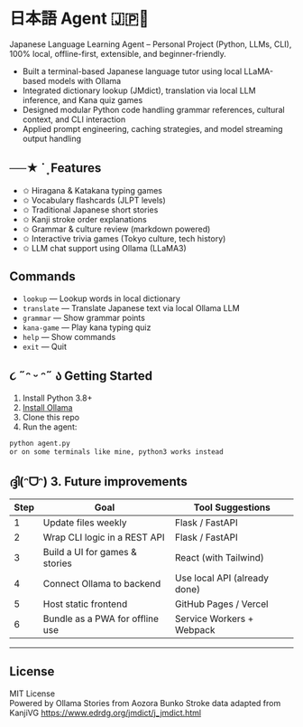 # 日本語 Agent 🇯🇵🧠 

Japanese Language Learning Agent – Personal Project (Python, LLMs, CLI), 100% local, offline-first, extensible, and beginner-friendly.
- Built a terminal-based Japanese language tutor using local LLaMA-based models with Ollama
- Integrated dictionary lookup (JMdict), translation via local LLM inference, and Kana quiz games
- Designed modular Python code handling grammar references, cultural context, and CLI interaction
- Applied prompt engineering, caching strategies, and model streaming output handling





## ──★ ˙ ̟ Features
- ✩ Hiragana & Katakana typing games
- ✩ Vocabulary flashcards (JLPT levels)
- ✩ Traditional Japanese short stories
- ✩ Kanji stroke order explanations
- ✩ Grammar & culture review (markdown powered)
- ✩ Interactive trivia games (Tokyo culture, tech history)
- ✩ LLM chat support using Ollama (LLaMA3)

## Commands

- `lookup` — Lookup words in local dictionary  
- `translate` — Translate Japanese text via local Ollama LLM  
- `grammar` — Show grammar points 
- `kana-game` — Play kana typing quiz  
- `help` — Show commands  
- `exit` — Quit  

## ૮ ˶ᵔ ᵕ ᵔ˶ ა Getting Started
1. Install Python 3.8+
2. [Install Ollama](https://ollama.com)
3. Clone this repo
4. Run the agent:

```bash
python agent.py
or on some terminals like mine, python3 works instead
```
## ദ്ദി(ᵔᗜᵔ) 3. **Future improvements**

| Step | Goal                                | Tool Suggestions                   |
|------|-------------------------------------|------------------------------------|
| 1    | Update files weekly                 | Flask / FastAPI                    |
| 2    | Wrap CLI logic in a REST API        | Flask / FastAPI                    |
| 3    | Build a UI for games & stories      | React (with Tailwind)              |
| 4    | Connect Ollama to backend           | Use local API (already done)       |
| 5    | Host static frontend                | GitHub Pages / Vercel              |
| 6    | Bundle as a PWA for offline use     | Service Workers + Webpack          |

---

## License

MIT License  
Powered by Ollama
Stories from Aozora Bunko
Stroke data adapted from KanjiVG
https://www.edrdg.org/jmdict/j_jmdict.html
